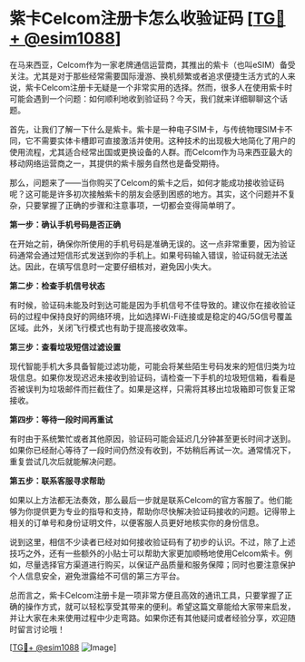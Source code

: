 # 紫卡Celcom注册卡怎么收验证码 [[TG💪+ @esim1088](https://t.me/s/esim1088)]

在马来西亚，Celcom作为一家老牌通信运营商，其推出的紫卡（也叫eSIM）备受关注。尤其是对于那些经常需要国际漫游、换机频繁或者追求便捷生活方式的人来说，紫卡Celcom注册卡无疑是一个非常实用的选择。然而，很多人在使用紫卡时可能会遇到一个问题：如何顺利地收到验证码？今天，我们就来详细聊聊这个话题。

首先，让我们了解一下什么是紫卡。紫卡是一种电子SIM卡，与传统物理SIM卡不同，它不需要实体卡槽即可直接激活并使用。这种技术的出现极大地简化了用户的使用流程，尤其适合经常出国或更换设备的人群。而Celcom作为马来西亚最大的移动网络运营商之一，其提供的紫卡服务自然也是备受期待。

那么，问题来了——当你购买了Celcom的紫卡之后，如何才能成功接收验证码呢？这可能是许多初次接触紫卡的朋友会感到困惑的地方。其实，这个问题并不复杂，只要掌握了正确的步骤和注意事项，一切都会变得简单明了。

**第一步：确认手机号码是否正确**

在开始之前，确保你所使用的手机号码是准确无误的。这一点非常重要，因为验证码通常会通过短信形式发送到你的手机上。如果号码输入错误，验证码就无法送达。因此，在填写信息时一定要仔细核对，避免因小失大。

**第二步：检查手机信号状态**

有时候，验证码未能及时到达可能是因为手机信号不佳导致的。建议你在接收验证码的过程中保持良好的网络环境，比如选择Wi-Fi连接或是稳定的4G/5G信号覆盖区域。此外，关闭飞行模式也有助于提高接收效率。

**第三步：查看垃圾短信过滤设置**

现代智能手机大多具备智能过滤功能，可能会将某些陌生号码发来的短信归类为垃圾信息。如果你发现迟迟未接收到验证码，请检查一下手机的垃圾短信箱，看看是否被误判为垃圾邮件而拦截住了。如果是这样，只需将其移出垃圾箱即可恢复正常接收。

**第四步：等待一段时间再重试**

有时由于系统繁忙或者其他原因，验证码可能会延迟几分钟甚至更长时间才送到。如果你已经耐心等待了一段时间仍然没有收到，不妨稍后再试一次。通常情况下，重复尝试几次后就能解决问题。

**第五步：联系客服寻求帮助**

如果以上方法都无法奏效，那么最后一步就是联系Celcom的官方客服了。他们能够为你提供更为专业的指导和支持，帮助你尽快解决验证码接收的问题。记得带上相关的订单号和身份证明文件，以便客服人员更好地核实你的身份信息。

说到这里，相信不少读者已经对如何接收验证码有了初步的认识。不过，除了上述技巧之外，还有一些额外的小贴士可以帮助大家更加顺畅地使用Celcom紫卡。例如，尽量选择官方渠道进行购买，以保证产品质量和服务保障；同时也要注意保护个人信息安全，避免泄露给不可信的第三方平台。

总而言之，紫卡Celcom注册卡是一项非常方便且高效的通讯工具，只要掌握了正确的操作方式，就可以轻松享受其带来的便利。希望这篇文章能给大家带来启发，并让大家在未来使用过程中少走弯路。如果你还有其他疑问或者经验分享，欢迎随时留言讨论哦！

[[TG💪+ @esim1088](https://t.me/s/esim1088) ![Image](https://i.postimg.cc/4NQfJmqS/Snipaste-2025-05-13-00-14-12.png)]